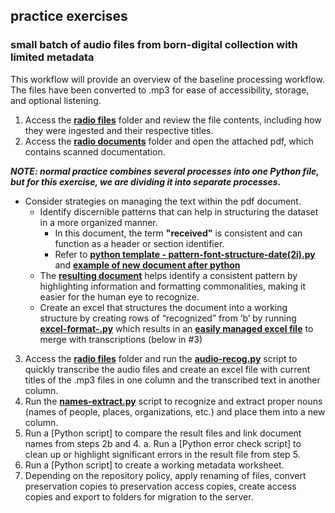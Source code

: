 ## practice exercises

### small batch of audio files from born-digital collection with limited metadata

This workflow will provide an overview of the baseline processing workflow. The files have been converted to .mp3 for ease of accessibility, storage, and optional listening.

1.	Access the [**radio files**](https://github.com/prys0000/political-commercial-collection-archives/tree/main/radio%20files) folder and review the file contents, including how they were ingested and their respective titles.
2.	Access the [**radio documents**](https://github.com/prys0000/political-commercial-collection-archives/tree/main/radio%20documents) folder and open the attached pdf, which contains scanned documentation. 

   ***NOTE: normal practice combines several processes into one Python file, but for this exercise, we are dividing it into separate processes.***

   * Consider strategies on managing the text within the pdf document. 
      * Identify discernible patterns that can help in structuring the dataset in a more organized manner. 
        * In this document, the term **"received"** is consistent and can function as a header or section identifier. 
        * Refer to [**python template - pattern-font-structure-date(2i).py**](https://github.com/prys0000/political-commercial-collection-archives/blob/main/radio%20documents/pattern-font-structure-date(2i).py) and [**example of new document after python**](https://github.com/prys0000/political-commercial-collection-archives/blob/main/radio%20documents/date_formatted_formatted_standardized_cleaned_file.pdf)
       * The [**resulting document**](https://github.com/prys0000/political-commercial-collection-archives/blob/main/radio%20documents/example-compare.jpg) helps identify a consistent pattern by highlighting information and formatting commonalities, making it easier for the human eye to recognize.
       * Create an excel that structures the document into a working structure by creating rows of “recognized” from ‘b’ by running [**excel-format-.py**](https://github.com/prys0000/political-commercial-collection-archives/blob/main/radio%20documents/excel-format-.py) which results in an [**easily managed excel file**](https://github.com/prys0000/political-commercial-collection-archives/blob/main/radio%20documents/excel-format-output.xlsx) to merge with transcriptions (below in #3)
         
3.	Access the [**radio files**](https://github.com/prys0000/political-commercial-collection-archives/tree/main/radio%20files) folder and run the [**audio-recog.py**](https://github.com/prys0000/political-commercial-collection-archives/blob/main/radio%20documents/audio-recog.py) script to quickly transcribe the audio files and create an excel file with current titles of the .mp3 files in one column and the transcribed text in another column. 
4.	Run the [**names-extract.py**](https://github.com/prys0000/political-commercial-collection-archives/blob/main/radio%20documents/names-extraction.py) script to recognize and extract proper nouns (names of people, places, organizations, etc.) and place them into a new column.
5.	Run a [Python script] to compare the result files and link document names from steps 2b and 4. a. Run a [Python error check script] to clean up or highlight significant errors in the result file from step 5.
6.	Run a [Python script] to create a working metadata worksheet.
7.	Depending on the repository policy, apply renaming of files, convert preservation copies to preservation access copies, create access copies and export to folders for migration to the server.


